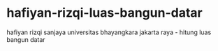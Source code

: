 # hafiyan-rizqi-luas-bangun-datar
hafiyan rizqi sanjaya universitas bhayangkara jakarta raya - hitung luas bangun datar
